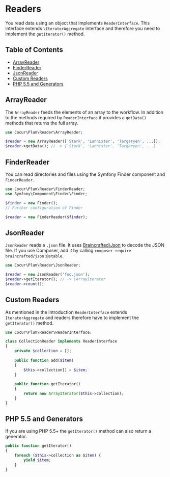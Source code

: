 Readers
=======

You read data using an object that implements `ReaderInterface`. This interface extends `\IteratorAggregate` interface
and therefore you need to implement the `getIterator()` method.


Table of Contents
-----------------

- [ArrayReader](#arrayreader)
- [FinderReader](#finderreader)
- [JsonReader](#jsonreader)
- [Custom Readers](#custom-readers)
- [PHP 5.5 and Generators](#php-55-and-generators)


ArrayReader
-----------

The `ArrayReader` feeds the elements of an array to the workflow. In addition to the methods required by
`ReaderInterface` it provides a `getData()` methods that returns the full array.

```php
use Cocur\Plum\Reader\ArrayReader;

$reader = new ArrayReader(['Stark', 'Lannister', 'Targaryen', ...]);
$reader->getData(); // -> ['Stark', 'Lannister', 'Targaryen', ...]
```


FinderReader
------------

You can read directories and files using the Symfony Finder component and `FinderReader`.

```php
use Cocur\Plum\Reader\FinderReader;
use Symfony\Component\Finder\Finder;

$finder = new Finder();
// Further configuration of Finder

$reader = new FinderReader($finder);
```


JsonReader
----------

`JsonReader` reads a `.json` file. It uses [Braincrafted\Json](https://github.com/braincrafted/json) to decode the
JSON file. If you use Composer, add it by calling `composer require braincrafted/json:@stable`.

```php
use Cocur\Plum\Reader\JsonReader;

$reader = new JsonReader('foo.json');
$reader->getIterator(); // -> \ArrayIterator
$reader->count();
```


Custom Readers
--------------

As mentioned in the introduction `ReaderInterface` extends `IteratorAggregate` and readers therefore have to
implement the `getIterator()` method.

```php
use Cocur\Plum\Reader\ReaderInterface;

class CollectionReader implements ReaderInterface
{
    private $collection = [];
    
    public function add($item)
    {
        $this->collection[] = $item;
    }
    
    public function getIterator()
    {
        return new ArrayIterator($this->collection);
    }
}
```


PHP 5.5 and Generators
----------------------

If you are using PHP 5.5+ the `getIterator()` method can also return a generator.

```php
public function getIterator()
{
    foreach ($this->collection as $item) {
        yield $item;
    }
}
```
